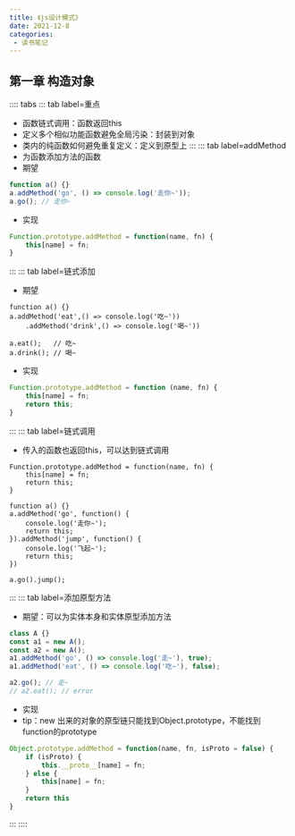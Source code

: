 ```yaml
---
title: 《js设计模式》
date: 2021-12-8
categories: 
 - 读书笔记
---
```

## 第一章 构造对象
:::: tabs
::: tab label=重点
* 函数链式调用：函数返回this
* 定义多个相似功能函数避免全局污染：封装到对象
* 类内的纯函数如何避免重复定义：定义到原型上
:::
::: tab label=addMethod
* 为函数添加方法的函数
* 期望
```js
function a() {}
a.addMethod('go', () => console.log('走你~'));
a.go(); // 走你~
```
* 实现
```js
Function.prototype.addMethod = function(name, fn) {
    this[name] = fn;
}
```
:::
::: tab label=链式添加
* 期望
```js{2-3}
function a() {}
a.addMethod('eat',() => console.log('吃~'))
    .addMethod('drink',() => console.log('喝~'))

a.eat();   // 吃~
a.drink(); // 喝~
```
* 实现
```js
Function.prototype.addMethod = function (name, fn) {
    this[name] = fn;
    return this;
}
```
:::
::: tab label=链式调用
* 传入的函数也返回this，可以达到链式调用
```js{3,9,12}
Function.prototype.addMethod = function(name, fn) {
    this[name] = fn;
    return this;
}

function a() {}
a.addMethod('go', function() {
    console.log('走你~');
    return this;
}).addMethod('jump', function() {
    console.log('飞起~');
    return this;
})

a.go().jump();
```
:::
::: tab label=添加原型方法
* 期望：可以为实体本身和实体原型添加方法
```js
class A {}
const a1 = new A();
const a2 = new A();
a1.addMethod('go', () => console.log('走~'), true);
a1.addMethod('eat', () => console.log('吃~'), false);

a2.go(); // 走~
// a2.eat(); // error
```
* 实现
* tip：new 出来的对象的原型链只能找到Object.prototype，不能找到function的prototype
```js
Object.prototype.addMethod = function(name, fn, isProto = false) {
    if (isProto) {
        this.__proto__[name] = fn;
    } else {
        this[name] = fn;
    }
    return this
}
```
:::
::::